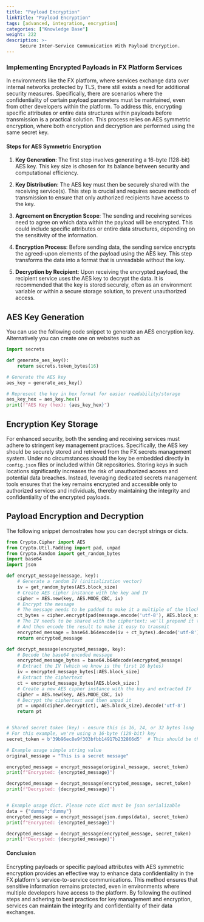 ```yaml
---
title: "Payload Encryption"
linkTitle: "Payload Encryption"
tags: [advanced, integration, encryption]
categories: ["Knowledge Base"]
weight: 222
description: >-
     Secure Inter-Service Communication With Payload Encryption.
---
```


### Implementing Encrypted Payloads in FX Platform Services

In environments like the FX platform, where services exchange data over internal networks protected by TLS, there still exists a need for additional security measures. Specifically, there are scenarios where the confidentiality of certain payload parameters must be maintained, even from other developers within the platform. To address this, encrypting specific attributes or entire data structures within payloads before transmission is a practical solution. This process relies on AES symmetric encryption, where both encryption and decryption are performed using the same secret key.

#### Steps for AES Symmetric Encryption

1. **Key Generation**: The first step involves generating a 16-byte (128-bit) AES key. This key size is chosen for its balance between security and computational efficiency.

2. **Key Distribution**: The AES key must then be securely shared with the receiving service(s). This step is crucial and requires secure methods of transmission to ensure that only authorized recipients have access to the key.

3. **Agreement on Encryption Scope**: The sending and receiving services need to agree on which data within the payload will be encrypted. This could include specific attributes or entire data structures, depending on the sensitivity of the information.

4. **Encryption Process**: Before sending data, the sending service encrypts the agreed-upon elements of the payload using the AES key. This step transforms the data into a format that is unreadable without the key.

5. **Decryption by Recipient**: Upon receiving the encrypted payload, the recipient service uses the AES key to decrypt the data. It is recommended that the key is stored securely, often as an environment variable or within a secure storage solution, to prevent unauthorized access.

## AES Key Generation

You can use the following code snippet to generate an AES encryption key. Alternatively you can create one on websites such as 

```python
import secrets

def generate_aes_key():
    return secrets.token_bytes(16)

# Generate the AES key
aes_key = generate_aes_key()

# Represent the key in hex format for easier readability/storage
aes_key_hex = aes_key.hex()
print(f"AES Key (hex): {aes_key_hex}")
```

## Encryption Key Storage 
For enhanced security, both the sending and receiving services must adhere to stringent key management practices. Specifically, the AES key should be securely stored and retrieved from the FX secrets management system. Under no circumstances should the key be embedded directly in `config.json` files or included within Git repositories. Storing keys in such locations significantly increases the risk of unauthorized access and potential data breaches. Instead, leveraging dedicated secrets management tools ensures that the key remains encrypted and accessible only to authorized services and individuals, thereby maintaining the integrity and confidentiality of the encrypted payloads.

## Payload Encryption and Decryption

The following snippet demostrates how you can decrypt strings or dicts.

```python
from Crypto.Cipher import AES
from Crypto.Util.Padding import pad, unpad
from Crypto.Random import get_random_bytes
import base64
import json

def encrypt_message(message, key):
    # Generate a random IV (initialization vector)
    iv = get_random_bytes(AES.block_size)
    # Create AES cipher instance with the key and IV
    cipher = AES.new(key, AES.MODE_CBC, iv)
    # Encrypt the message
    # The message needs to be padded to make it a multiple of the block size
    ct_bytes = cipher.encrypt(pad(message.encode('utf-8'), AES.block_size))
    # The IV needs to be shared with the ciphertext; we'll prepend it to the ciphertext
    # And then encode the result to make it easy to transmit
    encrypted_message = base64.b64encode(iv + ct_bytes).decode('utf-8')
    return encrypted_message

def decrypt_message(encrypted_message, key):
    # Decode the base64 encoded message
    encrypted_message_bytes = base64.b64decode(encrypted_message)
    # Extract the IV (which we know is the first 16 bytes)
    iv = encrypted_message_bytes[:AES.block_size]
    # Extract the ciphertext
    ct = encrypted_message_bytes[AES.block_size:]
    # Create a new AES cipher instance with the key and extracted IV
    cipher = AES.new(key, AES.MODE_CBC, iv)
    # Decrypt the ciphertext and then unpad it
    pt = unpad(cipher.decrypt(ct), AES.block_size).decode('utf-8')
    return pt


# Shared secret token (key) - ensure this is 16, 24, or 32 bytes long
# For this example, we're using a 16-byte (128-bit) key
secret_token = b'39b96ec8e9f303bfbb14917b232866d5'  # This should be the same on both services

# Example usage simple string value
original_message = "This is a secret message"

encrypted_message = encrypt_message(original_message, secret_token)
print(f"Encrypted: {encrypted_message}")

decrypted_message = decrypt_message(encrypted_message, secret_token)
print(f"Decrypted: {decrypted_message}")


# Example usage dict. Please note dict must be json serializable
data = {"dummy":"dummy"}
encrypted_message = encrypt_message(json.dumps(data), secret_token)
print(f"Encrypted: {encrypted_message}")

decrypted_message = decrypt_message(encrypted_message, secret_token)
print(f"Decrypted: {decrypted_message}")
```



#### Conclusion

Encrypting payloads or specific payload attributes with AES symmetric encryption provides an effective way to enhance data confidentiality in the FX platform's service-to-service communications. This method ensures that sensitive information remains protected, even in environments where multiple developers have access to the platform. By following the outlined steps and adhering to best practices for key management and encryption, services can maintain the integrity and confidentiality of their data exchanges.